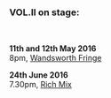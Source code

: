 ### **VOL.II** on stage:  
<br/>

**11th and 12th May 2016**  
8pm, [Wandsworth Fringe](http://wandsworthfringe.com/2016/event/point-de-fuite-vanishing-point)
<br/>

**24th June 2016**  
7.30pm,  [Rich Mix](http://www.richmix.org.uk/visit/how-to-get-here/)
